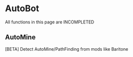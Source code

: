 # AutoBot

All functions in this page are INCOMPLETED

## AutoMine

[BETA] Detect AutoMine/PathFinding from mods like Baritone
